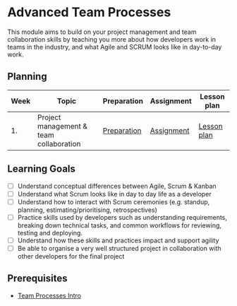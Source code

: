 # Advanced Team Processes

This module aims to build on your project management and team collaboration skills by teaching you more about how developers work in teams in the industry, and what Agile and SCRUM looks like in day-to-day work.

## Planning

| Week | Topic                                   | Preparation                         | Assignment                        | Lesson plan                         |
| ---- | --------------------------------------- | ----------------------------------- | --------------------------------- | ----------------------------------- |
| 1.   | Project management & team collaboration | [Preparation](week1/preparation.md) | [Assignment](week1/assignment.md) | [Lesson plan](week1/lesson-plan.md) |

## Learning Goals

- [ ] Understand conceptual differences between Agile, Scrum & Kanban
- [ ] Understand what Scrum looks like in day to day life as a developer
- [ ] Understand how to interact with Scrum ceremonies (e.g. standup, planning, estimating/prioritising, retrospectives)
- [ ] Practice skills used by developers such as understanding requirements, breaking down technical tasks, and common workflows for reviewing, testing and deploying.
- [ ] Understand how these skills and practices impact and support agility
- [ ] Be able to organise a very well structured project in collaboration with other developers for the final project

## Prerequisites

- [Team Processes Intro](../../courses/Foundation/team-processes-intro/)
